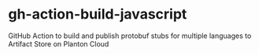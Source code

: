 # gh-action-build-javascript
GitHub Action to build and publish protobuf stubs for multiple languages to Artifact Store on Planton Cloud
